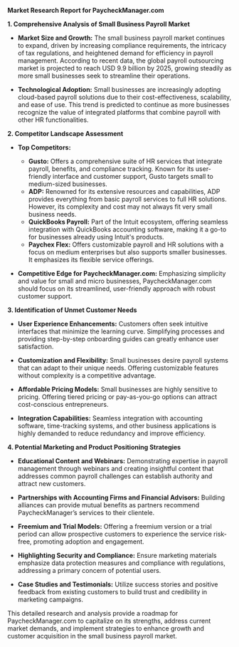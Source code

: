 **Market Research Report for PaycheckManager.com**

**1. Comprehensive Analysis of Small Business Payroll Market**

- **Market Size and Growth:** The small business payroll market continues to expand, driven by increasing compliance requirements, the intricacy of tax regulations, and heightened demand for efficiency in payroll management. According to recent data, the global payroll outsourcing market is projected to reach USD 9.9 billion by 2025, growing steadily as more small businesses seek to streamline their operations.

- **Technological Adoption:** Small businesses are increasingly adopting cloud-based payroll solutions due to their cost-effectiveness, scalability, and ease of use. This trend is predicted to continue as more businesses recognize the value of integrated platforms that combine payroll with other HR functionalities.

**2. Competitor Landscape Assessment**

- **Top Competitors:**
  - **Gusto:** Offers a comprehensive suite of HR services that integrate payroll, benefits, and compliance tracking. Known for its user-friendly interface and customer support, Gusto targets small to medium-sized businesses.
  - **ADP:** Renowned for its extensive resources and capabilities, ADP provides everything from basic payroll services to full HR solutions. However, its complexity and cost may not always fit very small business needs.
  - **QuickBooks Payroll:** Part of the Intuit ecosystem, offering seamless integration with QuickBooks accounting software, making it a go-to for businesses already using Intuit's products.
  - **Paychex Flex:** Offers customizable payroll and HR solutions with a focus on medium enterprises but also supports smaller businesses. It emphasizes its flexible service offerings.

- **Competitive Edge for PaycheckManager.com:** Emphasizing simplicity and value for small and micro businesses, PaycheckManager.com should focus on its streamlined, user-friendly approach with robust customer support.

**3. Identification of Unmet Customer Needs**

- **User Experience Enhancements:** Customers often seek intuitive interfaces that minimize the learning curve. Simplifying processes and providing step-by-step onboarding guides can greatly enhance user satisfaction.

- **Customization and Flexibility:** Small businesses desire payroll systems that can adapt to their unique needs. Offering customizable features without complexity is a competitive advantage.

- **Affordable Pricing Models:** Small businesses are highly sensitive to pricing. Offering tiered pricing or pay-as-you-go options can attract cost-conscious entrepreneurs.

- **Integration Capabilities:** Seamless integration with accounting software, time-tracking systems, and other business applications is highly demanded to reduce redundancy and improve efficiency.

**4. Potential Marketing and Product Positioning Strategies**

- **Educational Content and Webinars:** Demonstrating expertise in payroll management through webinars and creating insightful content that addresses common payroll challenges can establish authority and attract new customers.

- **Partnerships with Accounting Firms and Financial Advisors:** Building alliances can provide mutual benefits as partners recommend PaycheckManager’s services to their clientele.

- **Freemium and Trial Models:** Offering a freemium version or a trial period can allow prospective customers to experience the service risk-free, promoting adoption and engagement.

- **Highlighting Security and Compliance:** Ensure marketing materials emphasize data protection measures and compliance with regulations, addressing a primary concern of potential users.

- **Case Studies and Testimonials:** Utilize success stories and positive feedback from existing customers to build trust and credibility in marketing campaigns.

This detailed research and analysis provide a roadmap for PaycheckManager.com to capitalize on its strengths, address current market demands, and implement strategies to enhance growth and customer acquisition in the small business payroll market.